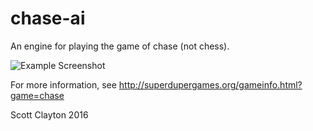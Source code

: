 # chase-ai
An engine for playing the game of chase (not chess).

![Example Screenshot](https://rawgit.com/skotz/chase-ai/master/About/screenshot-2016-12-17-a.png)

For more information, see http://superdupergames.org/gameinfo.html?game=chase

Scott Clayton 2016